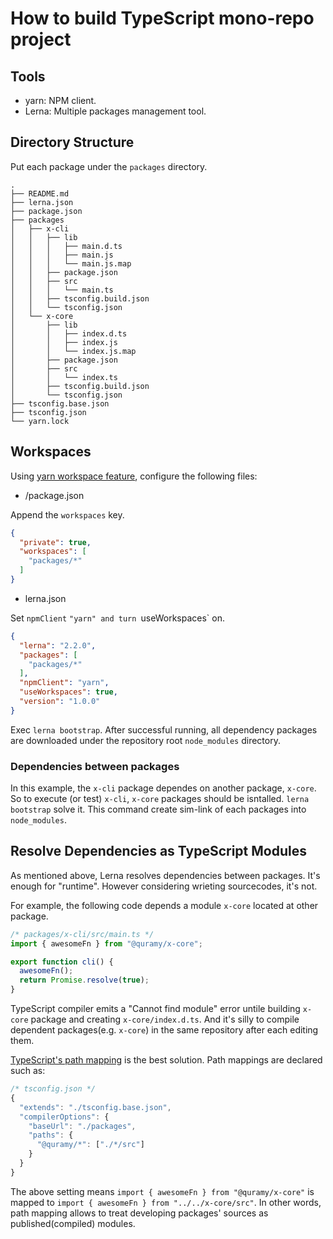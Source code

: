 # How to build TypeScript mono-repo project

## Tools

* yarn: NPM client.
* Lerna: Multiple packages management tool.

## Directory Structure

Put each package under the `packages` directory.

```
.
├── README.md
├── lerna.json
├── package.json
├── packages
│   ├── x-cli
│   │   ├── lib
│   │   │   ├── main.d.ts
│   │   │   ├── main.js
│   │   │   └── main.js.map
│   │   ├── package.json
│   │   ├── src
│   │   │   └── main.ts
│   │   ├── tsconfig.build.json
│   │   └── tsconfig.json
│   └── x-core
│       ├── lib
│       │   ├── index.d.ts
│       │   ├── index.js
│       │   └── index.js.map
│       ├── package.json
│       ├── src
│       │   └── index.ts
│       ├── tsconfig.build.json
│       └── tsconfig.json
├── tsconfig.base.json
├── tsconfig.json
└── yarn.lock
```

## Workspaces

Using [yarn workspace feature](https://yarnpkg.com/en/docs/workspaces), configure the following files:

* /package.json

Append the `workspaces` key.

```json
{
  "private": true,
  "workspaces": [
    "packages/*"
  ]
}
```

* lerna.json

Set `npmClient` `"yarn" and turn `useWorkspaces` on.

```json
{
  "lerna": "2.2.0",
  "packages": [
    "packages/*"
  ],
  "npmClient": "yarn",
  "useWorkspaces": true,
  "version": "1.0.0"
}
```

Exec `lerna bootstrap`. After successful running, all dependency packages are downloaded under the repository root `node_modules` directory.

### Dependencies between packages
In this example, the `x-cli` package dependes on another package, `x-core`. So to execute (or test) `x-cli`, `x-core` packages should be isntalled.
`lerna bootstrap` solve it. This command create sim-link of each packages into `node_modules`.

## Resolve Dependencies as TypeScript Modules
As mentioned above, Lerna resolves dependencies between packages. It's enough for "runtime".  However considering wrieting sourcecodes, it's not.

For example, the following code depends a module `x-core` located at other package.

```ts
/* packages/x-cli/src/main.ts */
import { awesomeFn } from "@quramy/x-core";

export function cli() {
  awesomeFn();
  return Promise.resolve(true);
}
```

TypeScript compiler emits a "Cannot find module" error untile building `x-core` package and creating `x-core/index.d.ts`. 
And it's silly to compile dependent packages(e.g. `x-core`) in the same repository after each editing them.

[TypeScript's path mapping](https://www.typescriptlang.org/docs/handbook/module-resolution.html#path-mapping) is the best solution.  Path mappings are declared such as:

```js
/* tsconfig.json */
{
  "extends": "./tsconfig.base.json",
  "compilerOptions": {
    "baseUrl": "./packages",
    "paths": {
      "@quramy/*": ["./*/src"]
    }
  }
}
```

The above setting means `import { awesomeFn } from "@quramy/x-core"` is mapped to `import { awesomeFn } from "../../x-core/src"`. In other words, path mapping allows to treat developing packages' sources as published(compiled) modules.
